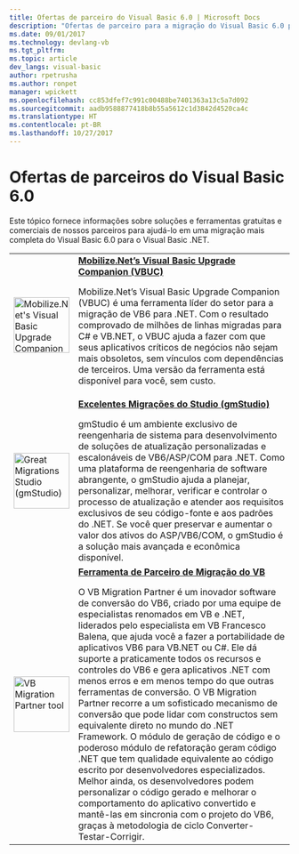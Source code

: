 ```yaml
---
title: Ofertas de parceiro do Visual Basic 6.0 | Microsoft Docs
description: "Ofertas de parceiro para a migração do Visual Basic 6.0 para .NET."
ms.date: 09/01/2017
ms.technology: devlang-vb
ms.tgt_pltfrm: 
ms.topic: article
dev_langs: visual-basic
author: rpetrusha
ms.author: ronpet
manager: wpickett
ms.openlocfilehash: cc853dfef7c991c00488be7401363a13c5a7d092
ms.sourcegitcommit: aadb9588877418b8b55a5612c1d3842d4520ca4c
ms.translationtype: HT
ms.contentlocale: pt-BR
ms.lasthandoff: 10/27/2017
---
```

# <a name="visual-basic-60-offers-from-partners"></a>Ofertas de parceiros do Visual Basic 6.0

Este tópico fornece informações sobre soluções e ferramentas gratuitas e comerciais de nossos parceiros para ajudá-lo em uma migração mais completa do Visual Basic 6.0 para o Visual Basic .NET.

<table>
  <tr>
    <td><img src="media/vbuc.png" alt="Mobilize.Net's Visual Basic Upgrade Companion (VBUC)" width="100" /> </td>  
    <td><strong><a href="mobilize-net.md">Mobilize.Net’s Visual Basic Upgrade Companion (VBUC)</a></strong><p> 
Mobilize.Net’s Visual Basic Upgrade Companion (VBUC) é uma ferramenta líder do setor para a migração de VB6 para .NET. Com o resultado comprovado de milhões de linhas migradas para C# e VB.NET, o VBUC ajuda a fazer com que seus aplicativos críticos de negócios não sejam mais obsoletos, sem vínculos com dependências de terceiros. Uma versão da ferramenta está disponível para você, sem custo.</td>
  </tr>
  <tr>
    <td><img src="media/gmstudio.png" alt="Great Migrations Studio (gmStudio)" width="100" /> </td>
    <td><strong><a href="gmstudio.md">Excelentes Migrações do Studio (gmStudio)</a></strong></p> 
gmStudio é um ambiente exclusivo de reengenharia de sistema para desenvolvimento de soluções de atualização personalizadas e escalonáveis de VB6/ASP/COM para .NET.   Como uma plataforma de reengenharia de software abrangente, o gmStudio ajuda a planejar, personalizar, melhorar, verificar e controlar o processo de atualização e atender aos requisitos exclusivos de seu código-fonte e aos padrões do .NET.  Se você quer preservar e aumentar o valor dos ativos do ASP/VB6/COM, o gmStudio é a solução mais avançada e econômica disponível. </td> 
  </tr>
  <tr>
    <td><img src="media/migrationvb.jpg" alt="VB Migration Partner tool" width="100" /></td>
    <td><strong><a href="http://vbmigration.com">Ferramenta de Parceiro de Migração do VB</a></strong></p>O VB Migration Partner é um inovador software de conversão do VB6, criado por uma equipe de especialistas renomados em VB e .NET, liderados pelo especialista em VB Francesco Balena, que ajuda você a fazer a portabilidade de aplicativos VB6 para VB.NET ou C#. Ele dá suporte a praticamente todos os recursos e controles do VB6 e gera aplicativos .NET com menos erros e em menos tempo do que outras ferramentas de conversão. O VB Migration Partner recorre a um sofisticado mecanismo de conversão que pode lidar com constructos sem equivalente direto no mundo do .NET Framework. O módulo de geração de código e o poderoso módulo de refatoração geram código .NET que tem qualidade equivalente ao código escrito por desenvolvedores especializados. Melhor ainda, os desenvolvedores podem personalizar o código gerado e melhorar o comportamento do aplicativo convertido e mantê-las em sincronia com o projeto do VB6, graças à metodologia de ciclo Converter-Testar-Corrigir.</td>
  </tr>
</table>

